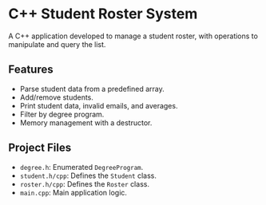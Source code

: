 # C++ Student Roster System

A C++ application developed to manage a student roster, with operations to manipulate and query the list.

## Features
- Parse student data from a predefined array.
- Add/remove students.
- Print student data, invalid emails, and averages.
- Filter by degree program.
- Memory management with a destructor.

## Project Files
- `degree.h`: Enumerated `DegreeProgram`.
- `student.h/cpp`: Defines the `Student` class.
- `roster.h/cpp`: Defines the `Roster` class.
- `main.cpp`: Main application logic.


